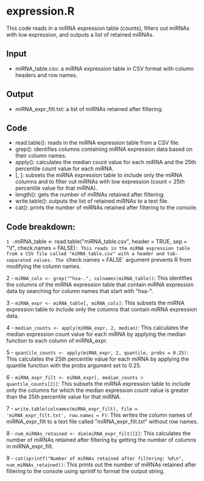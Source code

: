 # expression.R
This code reads in a miRNA expression table (counts), filters out miRNAs with low expression, and outputs a list of retained miRNAs.

## Input
* miRNA_table.csv: a miRNA expression table in CSV format with column headers and row names.
## Output
* miRNA_expr_filt.txt: a list of miRNAs retained after filtering.
## Code
* read.table(): reads in the miRNA expression table from a CSV file.
* grep(): identifies columns containing miRNA expression data based on their column names.
* apply(): calculates the median count value for each miRNA and the 25th percentile count value for each miRNA.
* [, ]: subsets the miRNA expression table to include only the miRNA columns and to filter out miRNAs with low expression (count < 25th percentile value for that miRNA).
* length(): gets the number of miRNAs retained after filtering.
* write.table(): outputs the list of retained miRNAs to a text file.
* cat(): prints the number of miRNAs retained after filtering to the console.


## Code breakdown:
`
1 - `miRNA_table <- read.table("miRNA_table.csv", header = TRUE, sep = "\t", check.names = FALSE)`: This reads in the miRNA expression table from a CSV file called "miRNA_table.csv" with a header and tab-separated values. The `check.names = FALSE` argument prevents R from modifying the column names.

2 - `miRNA_cols <- grep("^hsa-.", colnames(miRNA_table))`: This identifies the columns of the miRNA expression table that contain miRNA expression data by searching for column names that start with "hsa-".

3 - `miRNA_expr <- miRNA_table[, miRNA_cols]`: This subsets the miRNA expression table to include only the columns that contain miRNA expression data.

4 - `median_counts <- apply(miRNA_expr, 2, median)`: This calculates the median expression count value for each miRNA by applying the median function to each column of miRNA_expr.

5 - `quantile_counts <- apply(miRNA_expr, 2, quantile, probs = 0.25)`: This calculates the 25th percentile value for each miRNA by applying the quantile function with the probs argument set to 0.25.

6 - `miRNA_expr_filt <- miRNA_expr[, median_counts > quantile_counts[2]]`: This subsets the miRNA expression table to include only the columns for which the median expression count value is greater than the 25th percentile value for that miRNA.

7 - `write.table(colnames(miRNA_expr_filt), file = 'miRNA_expr_filt.txt', row.names = F)`: This writes the column names of miRNA_expr_filt to a text file called "miRNA_expr_filt.txt" without row names.

8 - `num_miRNAs_retained <- dim(miRNA_expr_filt)[2]`: This calculates the number of miRNAs retained after filtering by getting the number of columns in miRNA_expr_filt.

9 - `cat(sprintf("Number of miRNAs retained after filtering: %d\n", num_miRNAs_retained))`: This prints out the number of miRNAs retained after filtering to the console using sprintf to format the output string.
